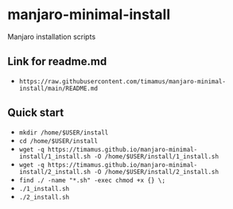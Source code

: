 # manjaro-minimal-install
Manjaro installation scripts

## Link for readme.md 

- `https://raw.githubusercontent.com/timamus/manjaro-minimal-install/main/README.md`

## Quick start

- `mkdir /home/$USER/install`
- `cd /home/$USER/install`
- `wget -q https://timamus.github.io/manjaro-minimal-install/1_install.sh -O /home/$USER/install/1_install.sh`
- `wget -q https://timamus.github.io/manjaro-minimal-install/2_install.sh -O /home/$USER/install/2_install.sh`
- `find ./ -name "*.sh" -exec chmod +x {} \;`
- `./1_install.sh`
- `./2_install.sh`
